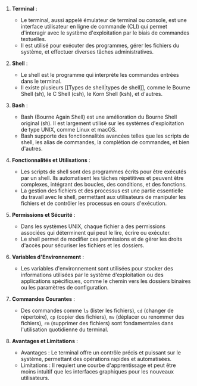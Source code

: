
1. **Terminal** :
    
    - Le terminal, aussi appelé émulateur de terminal ou console, est une interface utilisateur en ligne de commande (CLI) qui permet d'interagir avec le système d'exploitation par le biais de commandes textuelles.
    - Il est utilisé pour exécuter des programmes, gérer les fichiers du système, et effectuer diverses tâches administratives.

2. **Shell** :
    
    - Le shell est le programme qui interprète les commandes entrées dans le terminal.
    - Il existe plusieurs [[Types de shell|types de shell]], comme le Bourne Shell (sh), le C Shell (csh), le Korn Shell (ksh), et d'autres.

3. **Bash** :
    
    - Bash (Bourne Again Shell) est une amélioration du Bourne Shell original (sh). Il est largement utilisé sur les systèmes d'exploitation de type UNIX, comme Linux et macOS.
    - Bash supporte des fonctionnalités avancées telles que les scripts de shell, les alias de commandes, la complétion de commandes, et bien d'autres.

4. **Fonctionnalités et Utilisations** :
    
    - Les scripts de shell sont des programmes écrits pour être exécutés par un shell. Ils automatisent les tâches répétitives et peuvent être complexes, intégrant des boucles, des conditions, et des fonctions.
    - La gestion des fichiers et des processus est une partie essentielle du travail avec le shell, permettant aux utilisateurs de manipuler les fichiers et de contrôler les processus en cours d'exécution.

5. **Permissions et Sécurité** :
    
    - Dans les systèmes UNIX, chaque fichier a des permissions associées qui déterminent qui peut le lire, écrire ou exécuter.
    - Le shell permet de modifier ces permissions et de gérer les droits d'accès pour sécuriser les fichiers et les dossiers.

6. **Variables d'Environnement** :
    
    - Les variables d'environnement sont utilisées pour stocker des informations utilisées par le système d'exploitation ou des applications spécifiques, comme le chemin vers les dossiers binaires ou les paramètres de configuration.

7. **Commandes Courantes** :
    
    - Des commandes comme `ls` (lister les fichiers), `cd` (changer de répertoire), `cp` (copier des fichiers), `mv` (déplacer ou renommer des fichiers), `rm` (supprimer des fichiers) sont fondamentales dans l'utilisation quotidienne du terminal.

8. **Avantages et Limitations** :
    
    - Avantages : Le terminal offre un contrôle précis et puissant sur le système, permettant des opérations rapides et automatisées.
    - Limitations : Il requiert une courbe d'apprentissage et peut être moins intuitif que les interfaces graphiques pour les nouveaux utilisateurs.
